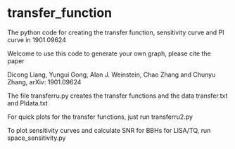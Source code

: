 # transfer_function
The python code for creating the transfer function, sensitivity curve and PI curve in 1901.09624

Welcome to use this code to generate your own graph, please cite the paper

Dicong Liang, Yungui Gong, Alan J. Weinstein, Chao Zhang and Chunyu Zhang, arXiv: 1901.09624

The file transferru.py creates the transfer functions and the data transfer.txt and PIdata.txt

For quick plots for the transfer functions, just run transferru2.py

To plot sensitivity curves and calculate SNR for BBHs for LISA/TQ, run space_sensitivity.py
